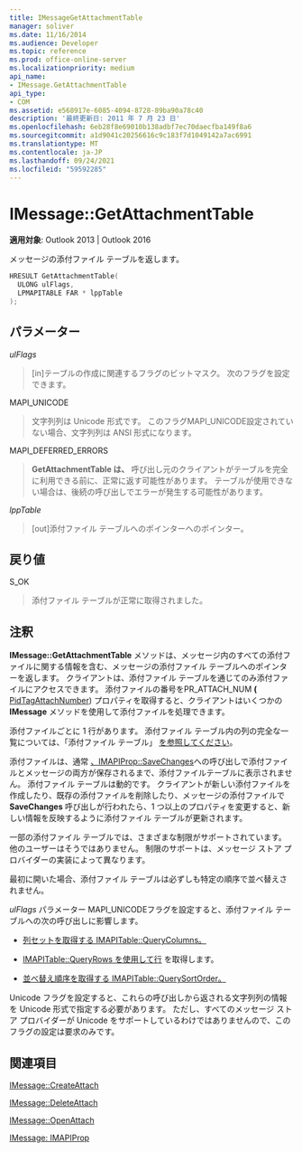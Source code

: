 ```yaml
---
title: IMessageGetAttachmentTable
manager: soliver
ms.date: 11/16/2014
ms.audience: Developer
ms.topic: reference
ms.prod: office-online-server
ms.localizationpriority: medium
api_name:
- IMessage.GetAttachmentTable
api_type:
- COM
ms.assetid: e568917e-6085-4094-8728-89ba90a78c40
description: '最終更新日: 2011 年 7 月 23 日'
ms.openlocfilehash: 6eb28f8e69010b138adbf7ec70daecfba149f8a6
ms.sourcegitcommit: a1d9041c20256616c9c183f7d1049142a7ac6991
ms.translationtype: MT
ms.contentlocale: ja-JP
ms.lasthandoff: 09/24/2021
ms.locfileid: "59592285"
---
```

# <a name="imessagegetattachmenttable"></a>IMessage::GetAttachmentTable

  
  
**適用対象**: Outlook 2013 | Outlook 2016 
  
メッセージの添付ファイル テーブルを返します。
  
```cpp
HRESULT GetAttachmentTable(
  ULONG ulFlags,
  LPMAPITABLE FAR * lppTable
);
```

## <a name="parameters"></a>パラメーター

 _ulFlags_
  
> [in]テーブルの作成に関連するフラグのビットマスク。 次のフラグを設定できます。 
    
MAPI_UNICODE 
  
> 文字列列は Unicode 形式です。 このフラグMAPI_UNICODE設定されていない場合、文字列列は ANSI 形式になります。
    
MAPI_DEFERRED_ERRORS 
  
> **GetAttachmentTable は、** 呼び出し元のクライアントがテーブルを完全に利用できる前に、正常に返す可能性があります。 テーブルが使用できない場合は、後続の呼び出しでエラーが発生する可能性があります。 
    
 _lppTable_
  
> [out]添付ファイル テーブルへのポインターへのポインター。
    
## <a name="return-value"></a>戻り値

S_OK 
  
> 添付ファイル テーブルが正常に取得されました。
    
## <a name="remarks"></a>注釈

**IMessage::GetAttachmentTable** メソッドは、メッセージ内のすべての添付ファイルに関する情報を含む、メッセージの添付ファイル テーブルへのポインターを返します。 クライアントは、添付ファイル テーブルを通じてのみ添付ファイルにアクセスできます。 添付ファイルの番号をPR_ATTACH_NUM **(** [PidTagAttachNumber](pidtagattachnumber-canonical-property.md)) プロパティを取得すると、クライアントはいくつかの **IMessage** メソッドを使用して添付ファイルを処理できます。 
  
添付ファイルごとに 1 行があります。 添付ファイル テーブル内の列の完全な一覧については、「添付ファイル テーブル」 [を参照してください](attachment-tables.md)。
  
添付ファイルは、通常 [、IMAPIProp::SaveChanges](imapiprop-savechanges.md)への呼び出しで添付ファイルとメッセージの両方が保存されるまで、添付ファイルテーブルに表示されません。 添付ファイル テーブルは動的です。 クライアントが新しい添付ファイルを作成したり、既存の添付ファイルを削除したり、メッセージの添付ファイルで **SaveChanges** 呼び出しが行われたら、1 つ以上のプロパティを変更すると、新しい情報を反映するように添付ファイル テーブルが更新されます。 
  
一部の添付ファイル テーブルでは、さまざまな制限がサポートされています。他のユーザーはそうではありません。 制限のサポートは、メッセージ ストア プロバイダーの実装によって異なります。 
  
最初に開いた場合、添付ファイル テーブルは必ずしも特定の順序で並べ替えされません。 
  
_ulFlags_ パラメーター MAPI_UNICODEフラグを設定すると、添付ファイル テーブルへの次の呼び出しに影響します。 
  
- [列セットを取得する IMAPITable::QueryColumns。](imapitable-querycolumns.md) 
    
- [IMAPITable::QueryRows を使用して行](imapitable-queryrows.md) を取得します。 
    
- [並べ替え順序を取得する IMAPITable::QuerySortOrder。](imapitable-querysortorder.md) 
    
Unicode フラグを設定すると、これらの呼び出しから返される文字列列の情報を Unicode 形式で指定する必要があります。 ただし、すべてのメッセージ ストア プロバイダーが Unicode をサポートしているわけではありませんので、このフラグの設定は要求のみです。
  
## <a name="see-also"></a>関連項目



[IMessage::CreateAttach](imessage-createattach.md)
  
[IMessage::DeleteAttach](imessage-deleteattach.md)
  
[IMessage::OpenAttach](imessage-openattach.md)
  
[IMessage: IMAPIProp](imessageimapiprop.md)

